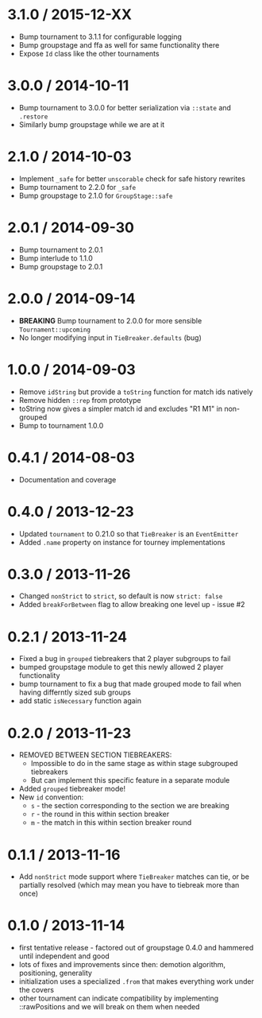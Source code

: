 3.1.0 / 2015-12-XX
==================
  * Bump tournament to 3.1.1 for configurable logging
  * Bump groupstage and ffa as well for same functionality there
  * Expose `Id` class like the other tournaments

3.0.0 / 2014-10-11
==================
  * Bump tournament to 3.0.0 for better serialization via `::state` and `.restore`
  * Similarly bump groupstage while we are at it

2.1.0 / 2014-10-03
==================
  * Implement `_safe` for better `unscorable` check for safe history rewrites
  * Bump tournament to 2.2.0 for `_safe`
  * Bump groupstage to 2.1.0 for `GroupStage::safe`

2.0.1 / 2014-09-30
==================
  * Bump tournament to 2.0.1
  * Bump interlude to 1.1.0
  * Bump groupstage to 2.0.1

2.0.0 / 2014-09-14
==================
  * **BREAKING** Bump tournament to 2.0.0 for more sensible `Tournament::upcoming`
  * No longer modifying input in `TieBreaker.defaults` (bug)

1.0.0 / 2014-09-03
==================
  * Remove `idString` but provide a `toString` function for match ids natively
  * Remove hidden `::rep` from prototype
  * toString now gives a simpler match id and excludes "R1 M1" in non-grouped
  * Bump to tournament 1.0.0

0.4.1 / 2014-08-03
==================
  * Documentation and coverage

0.4.0 / 2013-12-23
==================
  * Updated `tournament` to 0.21.0 so that `TieBreaker` is an `EventEmitter`
  * Added `.name` property on instance for tourney implementations

0.3.0 / 2013-11-26
==================
  * Changed `nonStrict` to `strict`, so default is now `strict: false`
  * Added `breakForBetween` flag to allow breaking one level up - issue #2

0.2.1 / 2013-11-24
==================
  * Fixed a bug in `grouped` tiebreakers that 2 player subgroups to fail
  * bumped groupstage module to get this newly allowed 2 player functionality
  * bump tournament to fix a bug that made grouped mode to fail when having differntly sized sub groups
  * add static `isNecessary` function again

0.2.0 / 2013-11-23
==================
  * REMOVED BETWEEN SECTION TIEBREAKERS:
    - Impossible to do in the same stage as within stage subgrouped tiebreakers
    - But can implement this specific feature in a separate module
  * Added `grouped` tiebreaker mode!
  * New `id` convention:
    - `s` - the section corresponding to the section we are breaking
    - `r` - the round in this within section breaker
    - `m` - the match in this within section breaker round

0.1.1 / 2013-11-16
==================
  * Add `nonStrict` mode support where `TieBreaker` matches can tie, or be partially resolved (which may mean you have to tiebreak more than once)

0.1.0 / 2013-11-14
==================
  * first tentative release - factored out of groupstage 0.4.0 and hammered until independent and good
  * lots of fixes and improvements since then: demotion algorithm, positioning, generality
  * initialization uses a specialized `.from` that makes everything work under the covers
  * other tournament can indicate compatibility by implementing ::rawPositions and we will break on them when needed
